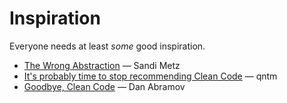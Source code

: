 # Inspiration
Everyone needs at least _some_ good inspiration.

* [The Wrong Abstraction](https://www.sandimetz.com/blog/2016/1/20/the-wrong-abstraction) — Sandi Metz
* [It's probably time to stop recommending Clean Code](https://qntm.org/clean) — qntm
* [Goodbye, Clean Code](https://overreacted.io/goodbye-clean-code/) — Dan Abramov
